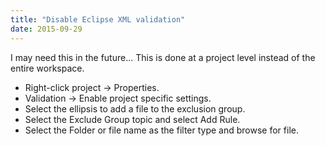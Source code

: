 ```yaml
---
title: "Disable Eclipse XML validation"
date: 2015-09-29
---
```


I may need this in the future...  This is done at a project level instead of the
entire workspace.

<ul>
	<li>Right-click project -> Properties.</li>
	<li>Validation -> Enable project specific settings.</li>
	<li>Select the ellipsis to add a file to the exclusion group.</li>
	<li>Select the Exclude Group topic and select Add Rule.</li>
	<li>Select the Folder or file name as the filter type and browse for file.</li>
</ul>
